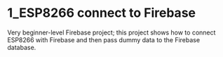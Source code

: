 # 1_ESP8266 connect to Firebase
 Very beginner-level Firebase project; this project shows how to connect ESP8266 with Firebase and then pass dummy data to the Firebase database.
